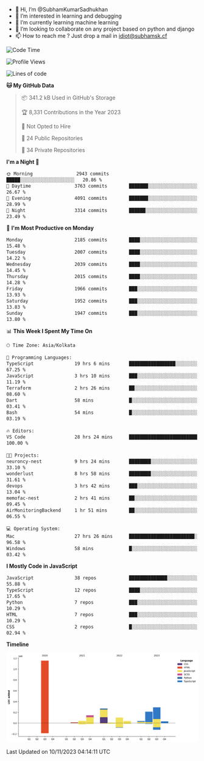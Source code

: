 - 👋 Hi, I’m @SubhamKumarSadhukhan
- 👀 I’m interested in learning and debugging
- 🌱 I’m currently learning machine learning
- 💞️ I’m looking to collaborate on any project based on python and django
- 📫 How to reach me ?
      Just drop a mail in idiot@subhamsk.cf

<!---
SubhamKumarSadhukhan/SubhamKumarSadhukhan is a ✨ special ✨ repository because its `README.md` (this file) appears on your GitHub profile.
You can click the Preview link to take a look at your changes.
--->


<!--START_SECTION:waka-->
![Code Time](http://img.shields.io/badge/Code%20Time-1%2C650%20hrs%2050%20mins-blue)

![Profile Views](http://img.shields.io/badge/Profile%20Views-1-blue)

![Lines of code](https://img.shields.io/badge/From%20Hello%20World%20I%27ve%20Written-2.3%20million%20lines%20of%20code-blue)

**🐱 My GitHub Data** 

> 📦 341.2 kB Used in GitHub's Storage 
 > 
> 🏆 8,331 Contributions in the Year 2023
 > 
> 🚫 Not Opted to Hire
 > 
> 📜 24 Public Repositories 
 > 
> 🔑 34 Private Repositories 
 > 
**I'm a Night 🦉** 

```text
🌞 Morning                2943 commits        █████░░░░░░░░░░░░░░░░░░░░   20.86 % 
🌆 Daytime                3763 commits        ███████░░░░░░░░░░░░░░░░░░   26.67 % 
🌃 Evening                4091 commits        ███████░░░░░░░░░░░░░░░░░░   28.99 % 
🌙 Night                  3314 commits        ██████░░░░░░░░░░░░░░░░░░░   23.49 % 
```
📅 **I'm Most Productive on Monday** 

```text
Monday                   2185 commits        ████░░░░░░░░░░░░░░░░░░░░░   15.48 % 
Tuesday                  2007 commits        ████░░░░░░░░░░░░░░░░░░░░░   14.22 % 
Wednesday                2039 commits        ████░░░░░░░░░░░░░░░░░░░░░   14.45 % 
Thursday                 2015 commits        ████░░░░░░░░░░░░░░░░░░░░░   14.28 % 
Friday                   1966 commits        ███░░░░░░░░░░░░░░░░░░░░░░   13.93 % 
Saturday                 1952 commits        ███░░░░░░░░░░░░░░░░░░░░░░   13.83 % 
Sunday                   1947 commits        ███░░░░░░░░░░░░░░░░░░░░░░   13.80 % 
```


📊 **This Week I Spent My Time On** 

```text
🕑︎ Time Zone: Asia/Kolkata

💬 Programming Languages: 
TypeScript               19 hrs 6 mins       █████████████████░░░░░░░░   67.25 % 
JavaScript               3 hrs 10 mins       ███░░░░░░░░░░░░░░░░░░░░░░   11.19 % 
Terraform                2 hrs 26 mins       ██░░░░░░░░░░░░░░░░░░░░░░░   08.60 % 
Dart                     58 mins             █░░░░░░░░░░░░░░░░░░░░░░░░   03.41 % 
Bash                     54 mins             █░░░░░░░░░░░░░░░░░░░░░░░░   03.19 % 

🔥 Editors: 
VS Code                  28 hrs 24 mins      █████████████████████████   100.00 % 

🐱‍💻 Projects: 
neuroncy-nest            9 hrs 24 mins       ████████░░░░░░░░░░░░░░░░░   33.10 % 
wonderlust               8 hrs 58 mins       ████████░░░░░░░░░░░░░░░░░   31.61 % 
devops                   3 hrs 42 mins       ███░░░░░░░░░░░░░░░░░░░░░░   13.04 % 
memofac-nest             2 hrs 41 mins       ██░░░░░░░░░░░░░░░░░░░░░░░   09.45 % 
AirMonitoringBackend     1 hr 51 mins        ██░░░░░░░░░░░░░░░░░░░░░░░   06.55 % 

💻 Operating System: 
Mac                      27 hrs 26 mins      ████████████████████████░   96.58 % 
Windows                  58 mins             █░░░░░░░░░░░░░░░░░░░░░░░░   03.42 % 
```

**I Mostly Code in JavaScript** 

```text
JavaScript               38 repos            ██████████████░░░░░░░░░░░   55.88 % 
TypeScript               12 repos            ████░░░░░░░░░░░░░░░░░░░░░   17.65 % 
Python                   7 repos             ███░░░░░░░░░░░░░░░░░░░░░░   10.29 % 
HTML                     7 repos             ███░░░░░░░░░░░░░░░░░░░░░░   10.29 % 
CSS                      2 repos             █░░░░░░░░░░░░░░░░░░░░░░░░   02.94 % 
```



**Timeline**

![Lines of Code chart](https://raw.githubusercontent.com/SubhamKumarSadhukhan/SubhamKumarSadhukhan/main/assets/bar_graph.png)


 Last Updated on 10/11/2023 04:14:11 UTC
<!--END_SECTION:waka-->
